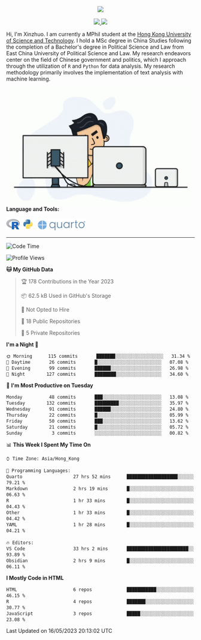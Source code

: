 <div align='center'>
<img src='https://readme-typing-svg.herokuapp.com?font=ubuntu&color=4d3900&center=true&lines=HKUST+Mphil+in+SOSC;Focus+on+China;Code+for+PoliSci'/>
</div>

<p align='center'>
 <a href='https://www.linkedin.com/in/xinzhuo-huang-5161011ba/' target='_blank'>
        <img src='https://img.shields.io/badge/linkedin%20-%230077B5.svg?&style=for-the-badge&logo=linkedin&logoColor=white'/>
    </a>
 <a href='https://twitter.com/HsinchoH' target='_blank'>
        <img src='https://img.shields.io/badge/Twitter-1DA1F2?style=for-the-badge&logo=twitter&logoColor=white'/>
    </a>
    </p>
    
Hi, I'm Xinzhuo. I am currently a MPhil student at the [Hong Kong University of Science and Technology](https://sosc.hkust.edu.hk/node/613). I hold a MSc degree in China Studies following the completion of a Bachelor's degree in Political Science and Law from East China University of Political Science and Law. My research endeavors center on the field of Chinese government and politics, which I approach through the utilization of `R` and `Python` for data analysis. My research methodology primarily involves the implementation of text analysis with machine learning.




<img align='right' src="https://github.com/xinzhuohkust/xinzhuohkust/blob/main/programmer.gif" width="590">



**Language and Tools:**  

<code><img height="36" src="https://raw.githubusercontent.com/github/explore/80688e429a7d4ef2fca1e82350fe8e3517d3494d/topics/r/r.png"></code>
<code><img height="36" src="https://raw.githubusercontent.com/github/explore/80688e429a7d4ef2fca1e82350fe8e3517d3494d/topics/python/python.png"></code>
<code><img height="32" src="https://github.com/quarto-dev/quarto-r/blob/main/man/figures/quarto.png"></code>

---
<!--START_SECTION:waka-->
![Code Time](http://img.shields.io/badge/Code%20Time-502%20hrs%2056%20mins-blue)

![Profile Views](http://img.shields.io/badge/Profile%20Views-113-blue)

**🐱 My GitHub Data** 

> 🏆 178 Contributions in the Year 2023
 > 
> 📦 62.5 kB Used in GitHub's Storage 
 > 
> 🚫 Not Opted to Hire
 > 
> 📜 18 Public Repositories 
 > 
> 🔑 5 Private Repositories  
 > 
**I'm a Night 🦉** 

```text
🌞 Morning      115 commits       ███████░░░░░░░░░░░░░░░░░░   31.34 % 
🌆 Daytime       26 commits       █░░░░░░░░░░░░░░░░░░░░░░░░   07.08 % 
🌃 Evening       99 commits       ██████░░░░░░░░░░░░░░░░░░░   26.98 % 
🌙 Night        127 commits       ████████░░░░░░░░░░░░░░░░░   34.60 % 

```
📅 **I'm Most Productive on Tuesday** 

```text
Monday          48 commits       ███░░░░░░░░░░░░░░░░░░░░░░   13.08 % 
Tuesday        132 commits       █████████░░░░░░░░░░░░░░░░   35.97 % 
Wednesday       91 commits       ██████░░░░░░░░░░░░░░░░░░░   24.80 % 
Thursday        22 commits       █░░░░░░░░░░░░░░░░░░░░░░░░   05.99 % 
Friday          50 commits       ███░░░░░░░░░░░░░░░░░░░░░░   13.62 % 
Saturday        21 commits       █░░░░░░░░░░░░░░░░░░░░░░░░   05.72 % 
Sunday           3 commits       ░░░░░░░░░░░░░░░░░░░░░░░░░   00.82 % 

```


📊 **This Week I Spent My Time On** 

```text
⌚︎ Time Zone: Asia/Hong_Kong

💬 Programming Languages: 
Quarto                   27 hrs 52 mins      ███████████████████░░░░░░   79.21 % 
Markdown                 2 hrs 19 mins       █░░░░░░░░░░░░░░░░░░░░░░░░   06.63 % 
R                        1 hr 33 mins        █░░░░░░░░░░░░░░░░░░░░░░░░   04.43 % 
Other                    1 hr 33 mins        █░░░░░░░░░░░░░░░░░░░░░░░░   04.42 % 
YAML                     1 hr 28 mins        █░░░░░░░░░░░░░░░░░░░░░░░░   04.21 % 

🔥 Editors: 
VS Code                  33 hrs 2 mins       ███████████████████████░░   93.89 % 
Obsidian                 2 hrs 9 mins        █░░░░░░░░░░░░░░░░░░░░░░░░   06.11 % 

```

**I Mostly Code in HTML** 

```text
HTML                     6 repos             ███████████░░░░░░░░░░░░░░   46.15 % 
R                        4 repos             ███████░░░░░░░░░░░░░░░░░░   30.77 % 
JavaScript               3 repos             █████░░░░░░░░░░░░░░░░░░░░   23.08 % 

```



 Last Updated on 16/05/2023 20:13:02 UTC
<!--END_SECTION:waka-->
    
    
    
    
    
    
    
    
